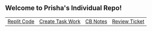 ## Welcome to Prisha's Individual Repo!

<table>
     <tr>
         <td><a href="code">Replit Code</a></td>
         <td><a href="create_task">Create Task Work</a></td>
         <td><a href="notes">CB Notes</a></td>
         <td><a href="https://github.com/PrishaB/Individual_Repo2.0/projects/1#card-79113428">Review Ticket</a></td>
     </tr>
 </table>

